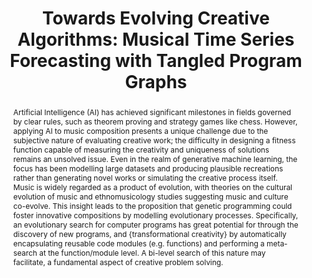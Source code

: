 ---
title: 'Towards Evolving Creative Algorithms: Musical Time Series Forecasting with Tangled Program Graphs'

# Authors
# If you created a profile for a user (e.g. the default `admin` user), write the username (folder name) here
# and it will be replaced with their full name and linked to their profile.
authors:
  - admin
doi: ''

# Schedule page publish date (NOT publication's date).
publishDate: '2017-01-01T00:00:00Z'

# Publication type.
# Accepts a single type but formatted as a YAML list (for Hugo requirements).
# Enter a publication type from the CSL standard.
publication_types: ['paper-conference']

# Publication name and optional abbreviated publication name.
publication: In *Artifical Life 2024*
publication_short: In *ALife*

abstract: Artificial Intelligence (AI) has achieved significant milestones in fields governed by clear rules, such as theorem proving and strategy games like chess. However, applying AI to music composition presents a unique challenge due to the subjective nature of evaluating creative work; the difficulty in designing a fitness function capable of measuring the creativity and uniqueness of solutions remains an unsolved issue. Even in the realm of generative machine learning, the focus has been modelling large datasets and producing plausible recreations rather than generating novel works or simulating the creative process itself. Music is widely regarded as a product of evolution, with theories on the cultural evolution of music and ethnomusicology studies suggesting music and culture co-evolve. This insight leads to the proposition that genetic programming could foster innovative compositions by modelling evolutionary processes. Specifically, an evolutionary search for computer programs has great potential for through the discovery of new programs, and {transformational creativity} by automatically encapsulating reusable code modules (e.g. functions) and performing a meta-search at the function/module level. A bi-level search of this nature may facilitate, a fundamental aspect of creative problem solving.

tags: Evolutionary Computation

# Display this page in the Featured widget?
featured: true

# Custom links (uncomment lines below)
# links:
# - name: Custom Link
#   url: http://example.org

url_pdf: ''
url_code: ''
url_dataset: ''
url_poster: ''
url_project: ''
url_slides: ''
url_source: ''
url_video: ''

---